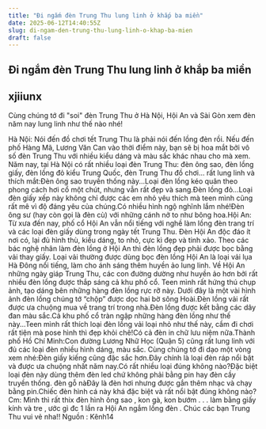 ```yaml
---
title: "Đi ngắm đèn Trung Thu lung linh ở khắp ba miền"
date: 2025-06-12T14:40:55Z
slug: di-ngam-den-trung-thu-lung-linh-o-khap-ba-mien
draft: false
---
```


## Đi ngắm đèn Trung Thu lung linh ở khắp ba miền

## xjiiunx

Cùng chúng tớ đi "soi" đèn Trung Thu ở Hà Nội, Hội An và Sài Gòn xem đèn năm nay lung linh như thế nào nhé!
 
Hà Nội:
Nói đến đồ chơi tết Trung Thu là phải nói đến lồng đèn rồi. Nếu đến phố Hàng Mã, Lương Văn Can vào thời điểm này, bạn sẽ bị hoa mắt bởi vô số đèn Trung Thu với nhiều kiểu dáng và màu sắc khác nhau cho mà xem. Năm nay, tại Hà Nội có rất nhiều loại đèn Trung Thu: đèn ông sao, đèn lồng giấy, đèn lồng đỏ kiểu Trung Quốc, đèn Trung Thu đồ chơi... rất lung linh và thích mắt:Đèn ông sao truyền thống này...Loại đèn lồng kéo quân theo phong cách hơi cổ một chút, nhưng vẫn rất đẹp và sang.Đèn lồng đỏ...Loại đèn giấy xếp này không chỉ được các em nhỏ yêu thích mà teen mình cũng rất mê vì độ đáng yêu của chúng.Có nhiều hình ngộ nghĩnh lắm nhé!Đèn ông sư (hay còn gọi là đèn cù) với những cánh nở to như bông hoa.Hội An:
Từ xưa đến nay, phố cổ Hội An vẫn nổi tiếng với nghề làm lồng đèn trang trí và các loại đèn giấy dùng trong ngày tết Trung Thu. Đèn Hội An độc đáo ít nơi có, lại đủ hình thù, kiểu dáng, to nhỏ, cực kì đẹp và tinh xảo. Theo các bác nghệ nhân làm đèn lồng ở Hội An thì đèn lồng đẹp phải được bọc bằng vải thay giấy. Loại vải thường được dùng bọc đèn lồng Hội An là loại vải lụa Hà Đông nổi tiếng, làm cho ánh sáng thêm huyền ảo lung linh.
Về Hội An những ngày giáp Trung Thu, các con đường dường như huyền ảo hơn bởi rất nhiều đèn lồng được thắp sáng cả khu phố cổ. Teen mình rất hứng thú chụp ảnh, tạo dáng bên những hàng đèn lồng rực rỡ này. Dưới đây là một vài hình ảnh đèn lồng chúng tớ “chộp” được dọc hai bờ sông Hoài.Đèn lồng vải rất được ưa chuộng mua về trang trí trong nhà.Đèn lồng được kết bằng các dây đan màu sắc.Cả khu phố cổ tràn ngập những hàng đèn lồng như thế này...Teen mình rất thích loại đèn lồng vải loại nhỏ như thế này, cầm đi chơi rất tiện mà pose hình thì đẹp khỏi chê!Có cả đèn in chữ lưu niệm nữa.Thành phố Hồ Chí Minh:Con đường Lương Nhữ Học (Quận 5) cũng rất lung linh với đủ các loại đèn nhiều hình dáng, màu sắc. Cùng chúng tớ đi dạo một vòng xem nhé:Đèn giấy kiếng cũng đặc sắc hơn.Đây chính là loại đèn ráp nổi bật và được ưa chuộng nhất năm nay.Có rất nhiều loại đúng không nào?Đặc biệt loại đèn này dùng thêm đèn led chứ không phải bằng pin hay đèn cầy truyền thống. đèn gỗ nàĐây là đèn hơi nhưng được gắn thêm nhạc và chạy bằng pin.Chiếc đèn hình cá này khá đặc biệt và rất nổi bật đúng không nào?Cm: Mình thì rất thix đèn hình ông sao , kon gà, kon bướm . . . làm bằng giấy kính và tre , ước gì đc 1 lần ra Hội An ngắm lồng đèn . Chúc các bạn Trung Thu vui vẻ nha!!  Nguồn : Kênh14